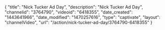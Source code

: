 {
    "title": "Nick Tucker Ad Day",
    "description": "Nick Tucker Ad Day",
    "channelid": "3764790",
    "videoid": "6418355",
    "date_created": "1443641966",
    "date_modified": "1470257616",
    "type": "captivate",
    "layout": "channelVideo",
    "url": "\/action\/nick-tucker-ad-day\/3764790-6418355"
}